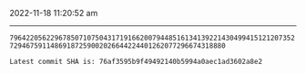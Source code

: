 2022-11-18 11:20:52 am

---

`796422056229678507107504317191662007944851613413922143049941512120735272946759114869187259002026644224401262077296674318880`

`Latest commit SHA is: 76af3595b9f49492140b5994a0aec1ad3602a8e2 `

